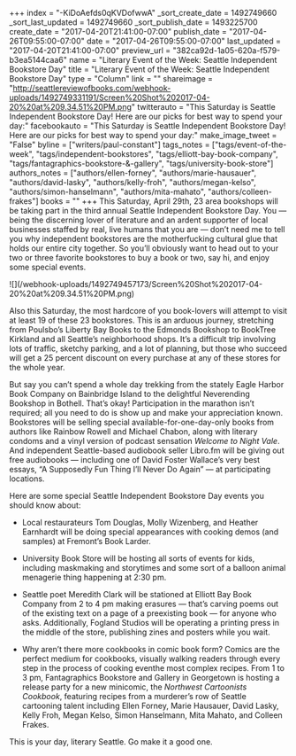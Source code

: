 +++
index = "-KiDoAefds0qKVDofwwA"
_sort_create_date = 1492749660
_sort_last_updated = 1492749660
_sort_publish_date = 1493225700
create_date = "2017-04-20T21:41:00-07:00"
publish_date = "2017-04-26T09:55:00-07:00"
date = "2017-04-26T09:55:00-07:00"
last_updated = "2017-04-20T21:41:00-07:00"
preview_url = "382ca92d-1a05-620a-f579-b3ea5144caa6"
name = "Literary Event of the Week: Seattle Independent Bookstore Day"
title = "Literary Event of the Week: Seattle Independent Bookstore Day"
type = "Column"
link = ""
shareimage = "http://seattlereviewofbooks.com/webhook-uploads/1492749331191/Screen%20Shot%202017-04-20%20at%209.34.51%20PM.png"
twitterauto = "This Saturday is Seattle Independent Bookstore Day! Here are our picks for best way to spend your day:"
facebookauto = "This Saturday is Seattle Independent Bookstore Day! Here are our picks for best way to spend your day:"
make_image_tweet = "False"
byline = ["writers/paul-constant"]
tags_notes = ["tags/event-of-the-week", "tags/independent-bookstores", "tags/elliott-bay-book-company", "tags/fantagraphics-bookstore-&amp;-gallery", "tags/university-book-store"]
authors_notes = ["authors/ellen-forney", "authors/marie-hausauer", "authors/david-lasky", "authors/kelly-froh", "authors/megan-kelso", "authors/simon-hanselmann", "authors/mita-mahato", "authors/colleen-frakes"]
books = ""
+++
This Saturday, April 29th, 23 area bookshops will be taking part in the third annual Seattle Independent Bookstore Day. You — being the discerning lover of literature and an ardent supporter of local businesses staffed by real, live humans that you are — don’t need me to tell you why independent bookstores are the motherfucking cultural glue that holds our entire city together. So you’ll obviously want to head out to your two or three favorite bookstores to buy a book or two, say hi, and enjoy some special events.

<p class = "image-left">![](/webhook-uploads/1492749457173/Screen%20Shot%202017-04-20%20at%209.34.51%20PM.png)</p>

Also this Saturday, the most hardcore of you book-lovers will attempt to visit at least 19 of these 23 bookstores. This is an arduous journey, stretching from Poulsbo’s Liberty Bay Books to the Edmonds Bookshop to BookTree Kirkland and all Seattle’s neighborhood shops. It’s a difficult trip involving lots of traffic, sketchy parking, and a lot of planning, but those who succeed will get a 25 percent discount on every purchase at any of these stores for the whole year.

But say you can’t spend a whole day trekking from the stately Eagle Harbor Book Company on Bainbridge Island to the delightful Neverending Bookshop in Bothell. That’s okay! Participation in the marathon isn’t required; all you need to do is show up and make your appreciation known. Bookstores will be selling special available-for-one-day-only books from authors like Rainbow Rowell and Michael Chabon, along with literary condoms and a vinyl version of podcast sensation *Welcome to Night Vale*. And independent Seattle-based audiobook seller Libro.fm will be giving out free audiobooks — including one of David Foster Wallace’s very best essays, “A Supposedly Fun Thing I’ll Never Do Again” — at participating locations.

Here are some special Seattle Independent Bookstore Day events you should know about:

* Local restaurateurs Tom Douglas, Molly Wizenberg, and Heather Earnhardt will be doing special appearances with cooking demos (and samples) at Fremont’s Book Larder.

* University Book Store will be hosting all sorts of events for kids, including maskmaking and storytimes and some sort of a balloon animal menagerie thing happening at 2:30 pm.

* Seattle poet Meredith Clark will be stationed at Elliott Bay Book Company from 2 to 4 pm making erasures — that’s carving poems out of the existing text on a page of a preexisting book — for anyone who asks. Additionally, Fogland Studios will be operating a printing press in the middle of the store, publishing zines and posters while you wait.

* Why aren’t there more cookbooks in comic book form? Comics are the perfect medium for cookbooks, visually walking readers through every step in the process of cooking eventhe most complex recipes. From 1 to 3 pm, Fantagraphics Bookstore and Gallery in Georgetown is hosting a release party for a new minicomic, the *Northwest Cartoonists Cookbook*, featuring recipes from a murderer’s row of Seattle cartooning talent including Ellen Forney, Marie Hausauer, David Lasky, Kelly Froh, Megan Kelso, Simon Hanselmann, Mita Mahato, and Colleen Frakes.

This is your day, literary Seattle. Go make it a good one.

